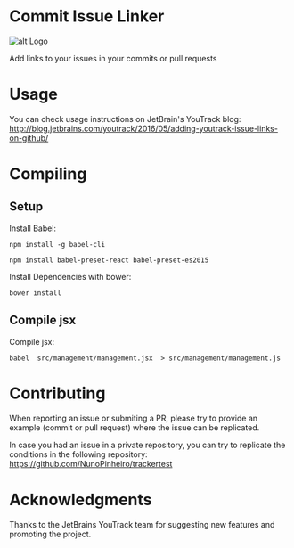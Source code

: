 # Commit Issue Linker
![alt Logo](https://raw.githubusercontent.com/NunoPinheiro/commitissuelinker/master/imgs/128px.png)

Add links to your issues in your commits or pull requests

# Usage
You can check usage instructions on JetBrain's YouTrack blog:
http://blog.jetbrains.com/youtrack/2016/05/adding-youtrack-issue-links-on-github/

# Compiling
## Setup
Install Babel:

`npm install -g babel-cli`

`npm install babel-preset-react babel-preset-es2015`

Install Dependencies with bower:

`bower install`
## Compile jsx
Compile jsx:

`babel  src/management/management.jsx  > src/management/management.js`

# Contributing
When reporting an issue or submiting a PR, please try to provide an example (commit or pull request) where the issue can be replicated.

In case you had an issue in a private repository, you can try to replicate the conditions in the following repository:
https://github.com/NunoPinheiro/trackertest

# Acknowledgments
Thanks to the JetBrains YouTrack team for suggesting new features and promoting the project.
